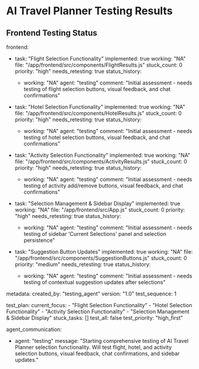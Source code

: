 # AI Travel Planner Testing Results

## Frontend Testing Status

frontend:
  - task: "Flight Selection Functionality"
    implemented: true
    working: "NA"
    file: "/app/frontend/src/components/FlightResults.js"
    stuck_count: 0
    priority: "high"
    needs_retesting: true
    status_history:
      - working: "NA"
        agent: "testing"
        comment: "Initial assessment - needs testing of flight selection buttons, visual feedback, and chat confirmations"

  - task: "Hotel Selection Functionality"
    implemented: true
    working: "NA"
    file: "/app/frontend/src/components/HotelResults.js"
    stuck_count: 0
    priority: "high"
    needs_retesting: true
    status_history:
      - working: "NA"
        agent: "testing"
        comment: "Initial assessment - needs testing of hotel selection buttons, visual feedback, and chat confirmations"

  - task: "Activity Selection Functionality"
    implemented: true
    working: "NA"
    file: "/app/frontend/src/components/ActivityResults.js"
    stuck_count: 0
    priority: "high"
    needs_retesting: true
    status_history:
      - working: "NA"
        agent: "testing"
        comment: "Initial assessment - needs testing of activity add/remove buttons, visual feedback, and chat confirmations"

  - task: "Selection Management & Sidebar Display"
    implemented: true
    working: "NA"
    file: "/app/frontend/src/App.js"
    stuck_count: 0
    priority: "high"
    needs_retesting: true
    status_history:
      - working: "NA"
        agent: "testing"
        comment: "Initial assessment - needs testing of sidebar 'Current Selections' panel and selection persistence"

  - task: "Suggestion Button Updates"
    implemented: true
    working: "NA"
    file: "/app/frontend/src/components/SuggestionButtons.js"
    stuck_count: 0
    priority: "medium"
    needs_retesting: true
    status_history:
      - working: "NA"
        agent: "testing"
        comment: "Initial assessment - needs testing of contextual suggestion updates after selections"

metadata:
  created_by: "testing_agent"
  version: "1.0"
  test_sequence: 1

test_plan:
  current_focus:
    - "Flight Selection Functionality"
    - "Hotel Selection Functionality"
    - "Activity Selection Functionality"
    - "Selection Management & Sidebar Display"
  stuck_tasks: []
  test_all: false
  test_priority: "high_first"

agent_communication:
  - agent: "testing"
    message: "Starting comprehensive testing of AI Travel Planner selection functionality. Will test flight, hotel, and activity selection buttons, visual feedback, chat confirmations, and sidebar updates."